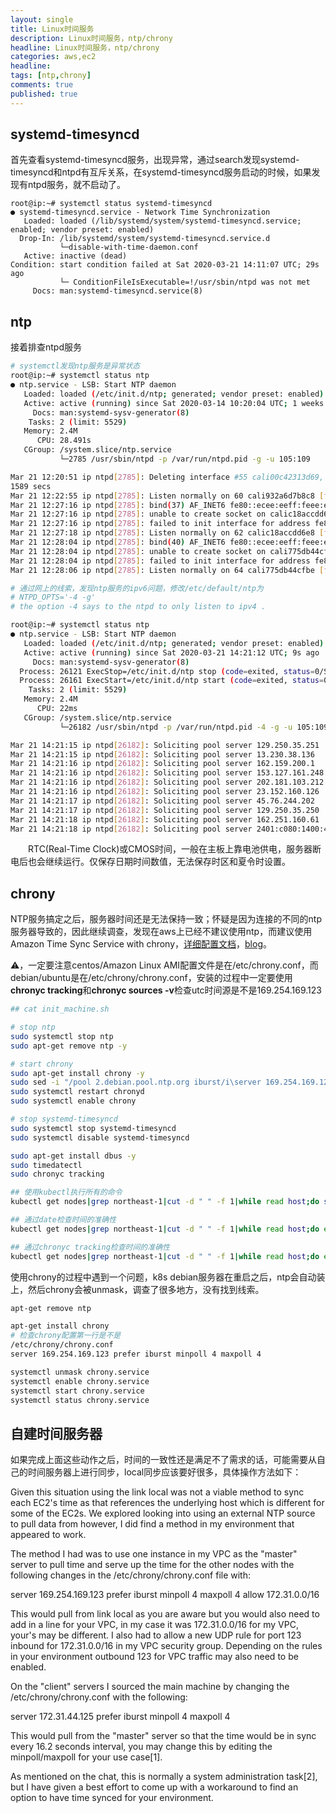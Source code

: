 ```yaml
---
layout: single
title: Linux时间服务
description: Linux时间服务，ntp/chrony
headline: Linux时间服务，ntp/chrony
categories: aws,ec2
headline: 
tags: [ntp,chrony]
comments: true
published: true
---
```


## systemd-timesyncd

首先查看systemd-timesyncd服务，出现异常，通过search发现systemd-timesyncd和ntpd有互斥关系，在systemd-timesyncd服务启动的时候，如果发现有ntpd服务，就不启动了。

```
root@ip:~# systemctl status systemd-timesyncd
● systemd-timesyncd.service - Network Time Synchronization
   Loaded: loaded (/lib/systemd/system/systemd-timesyncd.service; enabled; vendor preset: enabled)
  Drop-In: /lib/systemd/system/systemd-timesyncd.service.d
           └─disable-with-time-daemon.conf
   Active: inactive (dead)
Condition: start condition failed at Sat 2020-03-21 14:11:07 UTC; 29s ago
           └─ ConditionFileIsExecutable=!/usr/sbin/ntpd was not met
     Docs: man:systemd-timesyncd.service(8)
```

## ntp

接着排查ntpd服务

```bash
# systemctl发现ntp服务是异常状态
root@ip:~# systemctl status ntp
● ntp.service - LSB: Start NTP daemon
   Loaded: loaded (/etc/init.d/ntp; generated; vendor preset: enabled)
   Active: active (running) since Sat 2020-03-14 10:20:04 UTC; 1 weeks 0 days ago
     Docs: man:systemd-sysv-generator(8)
    Tasks: 2 (limit: 5529)
   Memory: 2.4M
      CPU: 28.491s
   CGroup: /system.slice/ntp.service
           └─2785 /usr/sbin/ntpd -p /var/run/ntpd.pid -g -u 105:109

Mar 21 12:20:51 ip ntpd[2785]: Deleting interface #55 cali00c42313d69, fe80::ecee:eeff:feee:eeee%39#123, interface stats: received=0, sent=0, dropped=0, active_time=3
1589 secs
Mar 21 12:22:55 ip ntpd[2785]: Listen normally on 60 cali932a6d7b8c8 [fe80::ecee:eeff:feee:eeee%42]:123
Mar 21 12:27:16 ip ntpd[2785]: bind(37) AF_INET6 fe80::ecee:eeff:feee:eeee%43#123 flags 0x11 failed: Cannot assign requested address
Mar 21 12:27:16 ip ntpd[2785]: unable to create socket on calic18accdd6e8 (61) for fe80::ecee:eeff:feee:eeee%43#123
Mar 21 12:27:16 ip ntpd[2785]: failed to init interface for address fe80::ecee:eeff:feee:eeee%43
Mar 21 12:27:18 ip ntpd[2785]: Listen normally on 62 calic18accdd6e8 [fe80::ecee:eeff:feee:eeee%43]:123
Mar 21 12:28:04 ip ntpd[2785]: bind(40) AF_INET6 fe80::ecee:eeff:feee:eeee%44#123 flags 0x11 failed: Cannot assign requested address
Mar 21 12:28:04 ip ntpd[2785]: unable to create socket on cali775db44cfbe (63) for fe80::ecee:eeff:feee:eeee%44#123
Mar 21 12:28:04 ip ntpd[2785]: failed to init interface for address fe80::ecee:eeff:feee:eeee%44
Mar 21 12:28:06 ip ntpd[2785]: Listen normally on 64 cali775db44cfbe [fe80::ecee:eeff:feee:eeee%44]:123

# 通过网上的线索，发现ntp服务的ipv6问题，修改/etc/default/ntp为
# NTPD_OPTS='-4 -g'
# the option -4 says to the ntpd to only listen to ipv4 .

root@ip:~# systemctl status ntp
● ntp.service - LSB: Start NTP daemon
   Loaded: loaded (/etc/init.d/ntp; generated; vendor preset: enabled)
   Active: active (running) since Sat 2020-03-21 14:21:12 UTC; 9s ago
     Docs: man:systemd-sysv-generator(8)
  Process: 26121 ExecStop=/etc/init.d/ntp stop (code=exited, status=0/SUCCESS)
  Process: 26161 ExecStart=/etc/init.d/ntp start (code=exited, status=0/SUCCESS)
    Tasks: 2 (limit: 5529)
   Memory: 2.4M
      CPU: 22ms
   CGroup: /system.slice/ntp.service
           └─26182 /usr/sbin/ntpd -p /var/run/ntpd.pid -4 -g -u 105:109

Mar 21 14:21:15 ip ntpd[26182]: Soliciting pool server 129.250.35.251
Mar 21 14:21:15 ip ntpd[26182]: Soliciting pool server 13.230.38.136
Mar 21 14:21:16 ip ntpd[26182]: Soliciting pool server 162.159.200.1
Mar 21 14:21:16 ip ntpd[26182]: Soliciting pool server 153.127.161.248
Mar 21 14:21:16 ip ntpd[26182]: Soliciting pool server 202.181.103.212
Mar 21 14:21:16 ip ntpd[26182]: Soliciting pool server 23.152.160.126
Mar 21 14:21:17 ip ntpd[26182]: Soliciting pool server 45.76.244.202
Mar 21 14:21:17 ip ntpd[26182]: Soliciting pool server 129.250.35.250
Mar 21 14:21:18 ip ntpd[26182]: Soliciting pool server 162.251.160.61
Mar 21 14:21:18 ip ntpd[26182]: Soliciting pool server 2401:c080:1400:4d1b:5400:2ff:fe81:9d6b
```

　　RTC(Real-Time Clock)或CMOS时间，一般在主板上靠电池供电，服务器断电后也会继续运行。仅保存日期时间数值，无法保存时区和夏令时设置。

## chrony

 NTP服务搞定之后，服务器时间还是无法保持一致；怀疑是因为连接的不同的ntp服务器导致的，因此继续调查，发现在aws上已经不建议使用ntp，而建议使用Amazon Time Sync Service with chrony，[详细配置文档](https://docs.aws.amazon.com/zh_cn/AWSEC2/latest/UserGuide/set-time.html)，[blog](https://aws.amazon.com/cn/blogs/aws/keeping-time-with-amazon-time-sync-service/)。

⚠️，一定要注意centos/Amazon Linux AMI配置文件是在/etc/chrony.conf，而debian/ubuntu是在/etc/chrony/chrony.conf，安装的过程中一定要使用**chronyc tracking**和**chronyc sources -v**检查utc时间源是不是169.254.169.123

```bash
## cat init_machine.sh

# stop ntp
sudo systemctl stop ntp
sudo apt-get remove ntp -y

# start chrony
sudo apt-get install chrony -y
sudo sed -i "/pool 2.debian.pool.ntp.org iburst/i\server 169.254.169.123 prefer iburst minpoll 4 maxpoll 4" /etc/chrony/chrony.conf
sudo systemctl restart chronyd
sudo systemctl enable chrony

# stop systemd-timesyncd
sudo systemctl stop systemd-timesyncd
sudo systemctl disable systemd-timesyncd

sudo apt-get install dbus -y
sudo timedatectl
sudo chronyc tracking

## 使用kubectl执行所有的命令
kubectl get nodes|grep northeast-1|cut -d " " -f 1|while read host;do scp init_machine.sh admin@$host:~;ssh admin@$host sh init_machine.sh</dev/null;done

## 通过date检查时间的准确性
kubectl get nodes|grep northeast-1|cut -d " " -f 1|while read host;do echo "$host ";ssh admin@$host date +%s.%N</dev/null;date  +%s.%N;done

## 通过chronyc tracking检查时间的准确性
kubectl get nodes|grep northeast-1|cut -d " " -f 1|while read host;do echo "$host ";ssh admin@$host sudo chronyc tracking </dev/null;done
```

使用chrony的过程中遇到一个问题，k8s debian服务器在重启之后，ntp会自动装上，然后chrony会被unmask，调查了很多地方，没有找到线索。

```bash
apt-get remove ntp

apt-get install chrony
# 检查chrony配置第一行是不是
/etc/chrony/chrony.conf
server 169.254.169.123 prefer iburst minpoll 4 maxpoll 4

systemctl unmask chrony.service
systemctl enable chrony.service
systemctl start chrony.service
systemctl status chrony.service

```



## 自建时间服务器

如果完成上面这些动作之后，时间的一致性还是满足不了需求的话，可能需要从自己的时间服务器上进行同步，local同步应该要好很多，具体操作方法如下：

Given this situation using the link local was not a viable method to sync each EC2's time as that references the underlying host which is different for some of the EC2s. We explored looking into using an external NTP source to pull data from however, I did find a method in my environment that appeared to work. 

The method I had was to use one instance in my VPC as the "master" server to pull time and serve up the time for the other nodes with the following changes in the /etc/chrony/chrony.conf file with: 

server 169.254.169.123 prefer iburst minpoll 4 maxpoll 4
allow 172.31.0.0/16 

This would pull from link local as you are aware but you would also need to add in a line for your VPC, in my case it was 172.31.0.0/16 for my VPC, your's may be different. I also had to allow a new UDP rule for port 123 inbound for 172.31.0.0/16 in my VPC security group. Depending on the rules in your environment outbound 123 for VPC traffic may also need to be enabled.

On the "client" servers I sourced the main machine by changing the /etc/chrony/chrony.conf with the following: 

server 172.31.44.125 prefer iburst minpoll 4 maxpoll 4 

This would pull from the "master" server so that the time would be in sync every 16.2 seconds interval, you may change this by editing the minpoll/maxpoll for your use case[1]. 

As mentioned on the chat, this is normally a system administration task[2], but I have given a best effort to come up with a workaround to find an option to have time synced for your environment.
